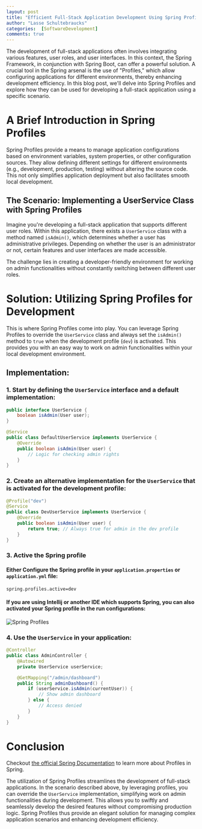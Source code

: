 ```yaml
---
layout: post
title: "Efficient Full-Stack Application Development Using Spring Profiles"
author: "Lasse Schultebraucks"
categories:  [SoftwareDevelopment]
comments: true
---
```


The development of full-stack applications often involves integrating various features, user roles, and user interfaces. In this context, the Spring Framework, in conjunction with Spring Boot, can offer a powerful solution. A crucial tool in the Spring arsenal is the use of "Profiles," which allow configuring applications for different environments, thereby enhancing development efficiency. In this blog post, we'll delve into Spring Profiles and explore how they can be used for developing a full-stack application using a specific scenario.

# A Brief Introduction in Spring Profiles

Spring Profiles provide a means to manage application configurations based on environment variables, system properties, or other configuration sources. They allow defining different settings for different environments (e.g., development, production, testing) without altering the source code. This not only simplifies application deployment but also facilitates smooth local development.

## The Scenario: Implementing a UserService Class with Spring Profiles

Imagine you're developing a full-stack application that supports different user roles. Within this application, there exists a `UserService` class with a method named `isAdmin()`, which determines whether a user has administrative privileges. Depending on whether the user is an administrator or not, certain features and user interfaces are made accessible.

The challenge lies in creating a developer-friendly environment for working on admin functionalities without constantly switching between different user roles.

# Solution: Utilizing Spring Profiles for Development 

This is where Spring Profiles come into play. You can leverage Spring Profiles to override the `UserService` class and always set the `isAdmin()` method to `true` when the development profile (`dev`) is activated. This provides you with an easy way to work on admin functionalities within your local development environment.

## Implementation:

### 1. Start by defining the `UserService` interface and a default implementation:

```java
public interface UserService {
    boolean isAdmin(User user);
}

@Service
public class DefaultUserService implements UserService {
    @Override
    public boolean isAdmin(User user) {
        // Logic for checking admin rights
    }
}
```

### 2. Create an alternative implementation for the `UserService` that is activated for the development profile:

```java
@Profile("dev")
@Service
public class DevUserService implements UserService {
    @Override
    public boolean isAdmin(User user) {
        return true; // Always true for admin in the dev profile
    }
}
```

### 3. Active the Spring profile 

#### Either Configure the Spring profile in your `application.properties` or `application.yml` file:

```properties
spring.profiles.active=dev
```

#### If you are using Intellij or another IDE which supports Spring, you can also activated your Spring profile in the run configurations:

![Spring Profiles]({{site.url}}/assets/img/springProfilesIntellij.png)


### 4. Use the `UserService` in your application:

```java
@Controller
public class AdminController {
    @Autowired
    private UserService userService;

    @GetMapping("/admin/dashboard")
    public String adminDashboard() {
        if (userService.isAdmin(currentUser)) {
            // Show admin dashboard
        } else {
            // Access denied
        }
    }
}
```
# Conclusion

Checkout [the official Spring Documentation](https://docs.spring.io/spring-boot/docs/1.2.0.M1/reference/html/boot-features-profiles.html) to learn more about Profiles in Spring.

The utilization of Spring Profiles streamlines the development of full-stack applications. In the scenario described above, by leveraging profiles, you can override the `UserService` implementation, simplifying work on admin functionalities during development. This allows you to swiftly and seamlessly develop the desired features without compromising production logic. Spring Profiles thus provide an elegant solution for managing complex application scenarios and enhancing development efficiency.